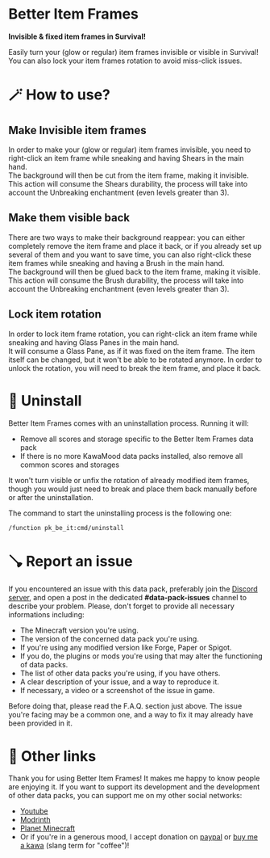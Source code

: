 # **Better Item Frames**

**Invisible & fixed item frames in Survival!**

Easily turn your (glow or regular) item frames invisible or visible in Survival!  
You can also lock your item frames rotation to avoid miss-click issues.

# 🪄 How to use?
## Make Invisible item frames

In order to make your (glow or regular) item frames invisible, you need to right-click an item frame while sneaking and having Shears in the main hand.  
The background will then be cut from the item frame, making it invisible. This action will consume the Shears durability, the process will take into account the Unbreaking enchantment (even levels greater than 3).

## Make them visible back

There are two ways to make their background reappear: you can either completely remove the item frame and place it back, or if you already set up several of them and you want to save time, you can also right-click these item frames while sneaking and having a Brush in the main hand.  
The background will then be glued back to the item frame, making it visible. This action will consume the Brush durability, the process will take into account the Unbreaking enchantment (even levels greater than 3).

## Lock item rotation

In order to lock item frame rotation, you can right-click an item frame while sneaking and having Glass Panes in the main hand.  
It will consume a Glass Pane, as if it was fixed on the item frame. The item itself can be changed, but it won't be able to be rotated anymore. In order to unlock the rotation, you will need to break the item frame, and place it back.

# 🧹 Uninstall

Better Item Frames comes with an uninstallation process. Running it will:
- Remove all scores and storage specific to the Better Item Frames data pack
- If there is no more KawaMood data packs installed, also remove all common scores and storages

It won't turn visible or unfix the rotation of already modified item frames, though you would just need to break and place them back manually before or after the uninstallation.

The command to start the uninstalling process is the following one: 
```
/function pk_be_it:cmd/uninstall
```

# 🪠 Report an issue

If you encountered an issue with this data pack, preferably join the [Discord server](https://discord.com/invite/w8s9XWgN6v), and open a post in the dedicated **#data-pack-issues** channel to describe your problem. Please, don't forget to provide all necessary informations including:
- The Minecraft version you're using.
- The version of the concerned data pack you're using.
- If you're using any modified version like Forge, Paper or Spigot.
- If you do, the plugins or mods you're using that may alter the functioning of data packs.
- The list of other data packs you're using, if you have others.
- A clear description of your issue, and a way to reproduce it.
- If necessary, a video or a screenshot of the issue in game.

Before doing that, please read the F.A.Q. section just above. The issue you're facing may be a common one, and a way to fix it may already have been provided in it.

# 📌 Other links

Thank you for using Better Item Frames! It makes me happy to know people are enjoying it.
If you want to support its development and the development of other data packs, you can support me on my other social networks: 

- [Youtube](https://www.youtube.com/@KawaMood/)
- [Modrinth](https://modrinth.com/user/KawaMood)
- [Planet Minecraft](https://www.planetminecraft.com/member/kawamood/)
- Or if you're in a generous mood, I accept donation on [paypal](https://paypal.me/KawaMood) or [buy me a kawa](https://www.buymeacoffee.com/kawamood) (slang term for "coffee")!

